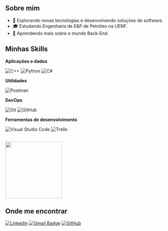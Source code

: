 ## Sobre mim

- 🤔 Explorando novas tecnologias e desenvolvendo soluções de software.
- 🎓 Estudando Engenharia de E&P de Petróleo na UENF.
- 🌱 Aprendendo mais sobre o mundo Back-End.

## Minhas Skills

**Aplicações e dados**

![C++](https://img.shields.io/badge/-C++-333333?style=flat&logo=C%2B%2B&logoColor=00599C)
![Python](https://img.shields.io/badge/-Python-333333?style=flat&logo=python&logoColor=3776AB)
![C#](https://img.shields.io/badge/-C%23-333333?style=flat&logo=cs&logoColor=239120)


**Utilidades**

![Postman](https://img.shields.io/badge/-Postman-333333?style=flat&logo=postman)

**DevOps**

![Git](https://img.shields.io/badge/-Git-333333?style=flat&logo=git)
![GitHub](https://img.shields.io/badge/-GitHub-333333?style=flat&logo=github)

**Ferramentas de desenvolvimento**

![Visual Studio Code](https://img.shields.io/badge/-Visual%20Studio%20Code-333333?style=flat&logo=visual-studio-code&logoColor=007ACC)
![Trello](https://img.shields.io/badge/-Trello-333333?style=flat&logo=trello&logoColor=007ACC)


<br/>

<a href="https://github.com/nrmagalhaes1" title="Perfil do Nathan">
  <img height="180em" src="https://github-readme-stats.vercel.app/api?username=nrmagalhaes1&theme=dracula&show_icons=true" />
</a>

## Onde me encontrar

[![Linkedin](https://img.shields.io/badge/-username-blue?style=flat-square&logo=Linkedin&logoColor=white&link=LINK-DO-SEU-LINKEDIN)]([LINK-DO-SEU-LINKEDIN](https://www.linkedin.com/in/nathanmagalhaes))
[![Gmail Badge](https://img.shields.io/badge/-seuemail@email.com-006bed?style=flat-square&logo=Gmail&logoColor=white&link=mailto:SEU-EMAIL)](mailto:nathanrangel0906@gmail.com)
[![GitHub](https://img.shields.io/github/followers/iuricode?label=follow&style=social)](github.com/nrmagalhaes1)
          
          

